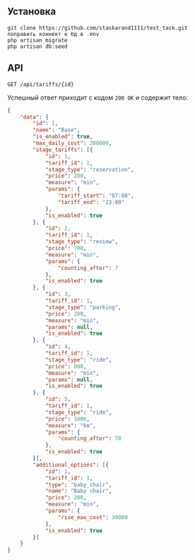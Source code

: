 

## Установка

    git clone https://github.com/staskarand1111/test_task.git
    поправить коннект к бд в .env
    php artisan migrate
    php artisan db:seed


## API

`GET /api/tariffs/{id}`

Успешный ответ приходит с кодом `200 OK` и содержит тело:
```json
{
	"data": {
		"id": 1,
		"name": "Base",
		"is_enabled": true,
		"max_daily_cost": 200000,
		"stage_tariffs": [{
			"id": 1,
			"tariff_id": 1,
			"stage_type": "reservation",
			"price": 200,
			"measure": "min",
			"params": {
				"tariff_start": "07:00",
				"tariff_end": "23:00"
			},
			"is_enabled": true
		}, {
			"id": 2,
			"tariff_id": 1,
			"stage_type": "review",
			"price": 700,
			"measure": "min",
			"params": {
				"counting_after": 7
			},
			"is_enabled": true
		}, {
			"id": 3,
			"tariff_id": 1,
			"stage_type": "parking",
			"price": 200,
			"measure": "min",
			"params": null,
			"is_enabled": true
		}, {
			"id": 4,
			"tariff_id": 1,
			"stage_type": "ride",
			"price": 800,
			"measure": "min",
			"params": null,
			"is_enabled": true
		}, {
			"id": 5,
			"tariff_id": 1,
			"stage_type": "ride",
			"price": 1000,
			"measure": "km",
			"params": {
				"counting_after": 70
			},
			"is_enabled": true
		}],
		"additional_options": [{
			"id": 1,
			"tariff_id": 1,
			"type": "baby_chair",
			"name": "Baby chair",
			"price": 200,
			"measure": "min",
			"params": {
				"rise_max_cost": 30000
			},
			"is_enabled": true
		}]
	}
}
```

